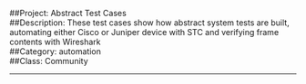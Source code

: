 ##Project: Abstract Test Cases  
##Description: These test cases show how abstract system tests are built, automating either Cisco or Juniper device with STC and verifying frame contents with Wireshark  
##Category: automation  
##Class: Community  
  
___

